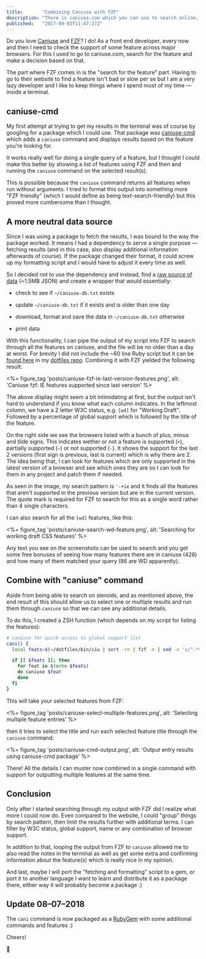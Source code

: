 ```yaml
---
title:       "Combining Caniuse with FZF"
description: "There is caniuse.com which you can use to search online, but what if you're a lazy dev like me that likes to keep his stuff in the terminal? Well, for this reason I wrote a small wrapper using some of my all time favorite tools: Ruby and FZF!"
published:   "2017-09-03T11:47:27Z"
---
```


Do you love [Caniuse](http://caniuse.com/) and [FZF](https://github.com/junegunn/fzf)? I do! As a front end developer,
every now and then I need to check the support of some feature across major browsers.
For this I used to go to caniuse.com, search for the feature and make a decision based on that.

The part where FZF comes in is the "search for the feature" part. Having to go to their website
to find a feature isn't bad or slow per se but I am a very lazy developer and I like to keep
things where I spend most of my time &mdash; inside a terminal.

## caniuse-cmd

My first attempt at trying to get my results in the terminal was of course by googling
for a package which I could use. That package was [caniuse-cmd](https://github.com/sgentle/caniuse-cmd)
which adds a `caniuse` command and displays results based on the feature you're looking for.

It works really well for doing a single query of a feature, but I thought I could make this
better by showing a list of features using FZF and then and running the `caniuse` command on the selected result(s).

This is possible because the `caniuse` command returns all features when run without arguments.
I tried to format this output into something more "FZF friendly"
(which I would define as being text-search-friendly) but this proved more cumbersome than I thought.

## A more neutral data source

Since I was using a package to fetch the results, I was bound to the way the package worked.
It means I had a dependency to serve a single purpose &mdash; fetching results (and in this case,
also display additional information afterwards of course). If the package changed their format,
it could screw up my formatting script and I would have to adjust it every time as well.

So I decided not to use the dependency and instead, find a [raw source of data](https://raw.githubusercontent.com/Fyrd/caniuse/master/data.json)
(~1.5MB JSON) and create a wrapper that would essentially:

* check to see if `~/caniuse-db.txt` exists

* update `~/caniuse-db.txt` if it exists and is older than one day

* download, format and save the data in `~/caniuse-db.txt` otherwise

* print data

With this functionality, I can pipe the output of my script into FZF to search through all the features on caniuse,
and the file will be no older than a day at worst. For brevity I did not include the ~60 line
Ruby script but it can be [found here](https://github.com/SidOfc/dotfiles/blob/653c0331b3bd8a3b6fb5fbff0531f038e7eb5b12/bin/ciu) in my [dotfiles repo](https://github.com/SidOfc/dotfiles).
Combining it with FZF yielded the following result:

<%= figure_tag 'posts/caniuse-fzf-ie-last-version-features.png', alt: 'Caniuse fzf: IE features supported since last version' %>

The above display might seem a bit intimidating at first, but the output isn't hard to understand
if you know what each column indicates. In the leftmost column, we have a 2 letter W3C status, e.g.
`[wd]` for "Working Draft". Followed by a percentage of global support which is followed by the title of the feature.

On the right side we see the browsers listed with a bunch of plus, minus and tilde signs.
This indicates wether or not a feature is supported (`+`), partially supported (`~`) or not supported (`-`).
It shows the support for the last 2 versions (first sign is previous, last is current) which is why there are 2.
The idea being that, I can look for features which are only supported in the latest version of a
browser and see which ones they are so I can look for them in any project and patch them if needed.

As seen in the image, my search pattern is `'-+ie` and it finds all the features that aren't supported
in the previous version but are in the current version. The quote mark is required for FZF
to search for this as a single word rather than 4 single characters.

I can also search for all the `[wd]` features, like this:

<%= figure_tag 'posts/caniuse-search-wd-feature.png', alt: 'Searching for working draft CSS features' %>

Any text you see on the screenshots can be used to search and you get some free bonuses of seeing how many
features there are in caniuse (426) and how many of them matched your query (86 are WD apparently).

## Combine with "caniuse" command

Aside from being able to search on steroids, and as mentioned above, the end result of this should allow
us to select one or multiple results and run them through `caniuse` so that we can see any additional details.

To do this, I created a ZSH function (which depends on my script for listing the features):

~~~bash
# caniuse for quick access to global support list
cani() {
  local feats=$(~/dotfiles/bin/ciu | sort -rn | fzf -m | sed -e 's/^.*%\ *//g' | sed -e 's/   .*//g')

  if [[ $feats ]]; then
    for feat in $(echo $feats)
    do caniuse $feat
    done
  fi
}
~~~

This will take your selected features from FZF:

<%= figure_tag 'posts/caniuse-select-multiple-features.png', alt: 'Selecting multiple feature entries' %>

then it tries to select the title and run each selected feature title through the `caniuse` command:

<%= figure_tag 'posts/caniuse-cmd-output.png', alt: 'Output entry results using caniuse-cmd package' %>

There! All the details I can muster now combined in a single command with support for outputting multiple features at the same time.

## Conclusion

Only after I started searching through my output with FZF did I realize what more I could now do.
Even compared to the website, I could "group" things by search pattern, then limit the results
further with additional terms. I can filter by W3C status, global support,
name or any combination of browser support.

In addition to that, looping the output from FZF to `caniuse` allowed me to also read the
notes in the terminal as well as get some extra and confirming information about the
feature(s) which is really nice in my opinion.

And last, maybe I will port the "fetching and formatting" script to a gem,
or port it to another language I want to learn and distribute it as a package there,
either way it will probably become a package :)

## Update 08–07–2018

The `cani` command is now packaged as a [RubyGem](https://github.com/sidofc/cani) with some additional commands and features :)

Cheers!

:wave:
